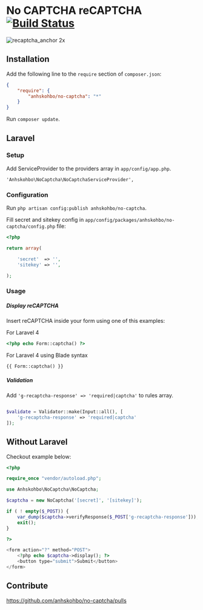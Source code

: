 No CAPTCHA reCAPTCHA [![Build Status](https://travis-ci.org/anhskohbo/no-captcha.svg?branch=master&style=flat-square)](https://travis-ci.org/anhskohbo/no-captcha)
==========

![recaptcha_anchor 2x](https://cloud.githubusercontent.com/assets/1529454/5291635/1c426412-7b88-11e4-8d16-46161a081ece.gif)


## Installation

Add the following line to the `require` section of `composer.json`:

```json
{
    "require": {
        "anhskohbo/no-captcha": "*"
    }
}
```

Run `composer update`.

## Laravel

### Setup

Add ServiceProvider to the providers array in `app/config/app.php`.

```
'Anhskohbo\NoCaptcha\NoCaptchaServiceProvider',
```

### Configuration
Run `php artisan config:publish anhskohbo/no-captcha`.

Fill secret and sitekey config in `app/config/packages/anhskohbo/no-captcha/config.php` file:

```php
<?php

return array(

	'secret'  => '',
	'sitekey' => '',

);
```

### Usage

##### Display reCAPTCHA

Insert reCAPTCHA inside your form using one of this examples:

For Laravel 4
```php
<?php echo Form::captcha() ?>
````

For Laravel 4 using Blade syntax
```php
{{ Form::captcha() }}
```

##### Validation

Add `'g-recaptcha-response' => 'required|captcha'` to rules array.

```php

$validate = Validator::make(Input::all(), [
	'g-recaptcha-response' => 'required|captcha'
]);

```

## Without Laravel

Checkout example below:

```php
<?php

require_once "vendor/autoload.php";

use Anhskohbo\NoCaptcha\NoCaptcha;

$captcha = new NoCaptcha('[secret]', '[sitekey]');

if ( ! empty($_POST)) {
    var_dump($captcha->verifyResponse($_POST['g-recaptcha-response']));
    exit();
}

?>

<form action="?" method="POST">
    <?php echo $captcha->display(); ?>
    <button type="submit">Submit</button>
</form>

```

## Contribute

https://github.com/anhskohbo/no-captcha/pulls
